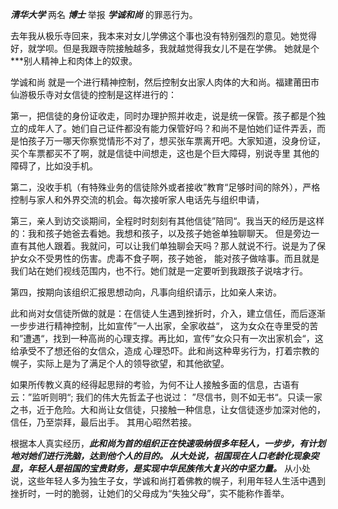 ***清华大学***
两名
***博士***
举报
***学诚和尚***
的罪恶行为。

去年我从极乐寺回来，我本来对女儿学佛这个事也没有特别强烈的意见。她觉得好，就学呗。但是我跟寺院接触越多，我就越觉得我女儿不是在学佛。
她就是个***别人精神上和肉体上的奴隶。

学诚和尚 就是一个进行精神控制，然后控制女出家人肉体的大和尚。福建莆田市仙游极乐寺对女信徒的控制是这样进行的：

第一，把信徒的身份证收走，同时办理护照并收走，说是统一保管。孩子都是个独立的成年人了。她们自己证件都没有能力保管好吗？和尚不是怕她们证件弄丢，而是怕孩子万一哪天你察觉情形不对了，想买张车票离开吧。大家知道，没身份证，买个车票都买不了啊，就是信徒中间想走，这也是个巨大障碍，别说寺里
其他的障碍了，比如没手机。

第二，没收手机（有特殊业务的信徒除外或者接收”教育“足够时间的除外），严格控制与家人和外界交流的机会。每次接听家人电话先与组织申请，

第三，亲人到访交谈期间，全程时时刻刻有其他信徒”陪同“。我当天的经历是这样的：我和孩子她爸去看她。我想和孩子，以及孩子她爸单独聊聊天。
但是旁边一直有其他人跟着。我就问，可以让我们单独聊会天吗？那人就说不行。说是为了保护女众不受男性的伤害。虎毒不食子啊，孩子她爸，
能对孩子做啥事。而且就是我们站在她们视线范围内，也不行。她们就是一定要听到我跟孩子说啥才行。


第四，按期向该组织汇报思想动向，凡事向组织请示，比如亲人来访。

此和尚对女信徒所做的就是：在信徒人生遇到挫折时，介入，建立信任，而后逐渐一步步进行精神控制，比如宣传”一人出家，全家收益“，
这为女众在寺里受的苦和”遭遇“，找到一种高尚的心理支撑。再比如，宣传”女众只有一次出家机会“，这给承受不了想还俗的女信众，造成
心理恐吓。此和尚这种卑劣行为，打着宗教的幌子，实际上是为了满足个人的领导欲望，和其他欲望。

如果所传教义真的经得起思辩的考验，为何不让人接触多面的信息，古语有云：”监听则明“; 我们的伟大先哲孟子也说过：
”尽信书，则不如无书“。只读一家之书，近于危险。大和尚让女信徒，只接触一种信息，让女信徒逐步加深对他的，信任，乃至崇拜，最后出手。 其用心昭然若接。

根据本人真实经历，***此和尚为首的组织正在快速吸纳很多年轻人，一步步，有计划地对她们进行洗脑，达到他个人的目的。
从大处说，祖国现在人口老龄化现象突显，年轻人是祖国的宝贵财务，是实现中华民族伟大复兴的中坚力量。***
从小处说，这些年轻人多为独生子女，学诚和尚打着佛教的幌子，利用年轻人生活中遇到挫折时，一时的脆弱，让她们的父母成为“失独父母”，实不能称作善举。








